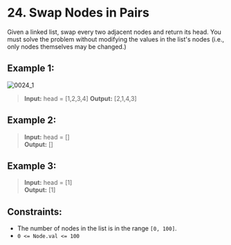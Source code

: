 # 24. Swap Nodes in Pairs

Given a linked list, swap every two adjacent nodes and return its head. 
You must solve the problem without modifying the values in the list's nodes (i.e., only nodes themselves may be changed.)

## Example 1:
![0024_1](https://assets.leetcode.com/uploads/2020/10/03/swap_ex1.jpg)
> **Input:** head = [1,2,3,4] 
> **Output:** [2,1,4,3] 

## Example 2:
> **Input:** head = []  
> **Output:** []  

## Example 3:
> **Input:** head = [1]  
> **Output:** [1]  

## Constraints:
* The number of nodes in the list is in the range `[0, 100]`.
* `0 <= Node.val <= 100`